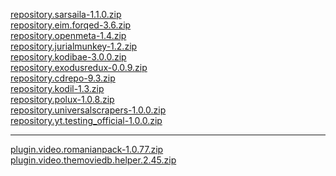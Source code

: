 <a href="repository.sarsaila-1.1.0.zip">repository.sarsaila-1.1.0.zip</a><br>
<a href="repository.eim.forqed-3.6.zip">repository.eim.forqed-3.6.zip</a><br>
<a href="repository.openmeta-1.4.zip">repository.openmeta-1.4.zip</a><br>
<a href="repository.jurialmunkey-1.2.zip">repository.jurialmunkey-1.2.zip</a><br>
<a href="repository.kodibae-3.0.0.zip">repository.kodibae-3.0.0.zip</a><br>
<a href="repository.exodusredux-0.0.9.zip">repository.exodusredux-0.0.9.zip</a><br>
<a href="repository.cdrepo-9.3.zip">repository.cdrepo-9.3.zip</a><br>
<a href="repository.kodil-1.3.zip">repository.kodil-1.3.zip</a><br>
<a href="repository.polux-1.0.8.zip">repository.polux-1.0.8.zip</a><br>
<a href="repository.universalscrapers-1.0.0.zip">repository.universalscrapers-1.0.0.zip</a><br>
<a href="repository.yt.testing_official-1.0.0.zip">repository.yt.testing_official-1.0.0.zip</a><br>
<hr>
<a href="plugin.video.romanianpack-1.0.77.zip">plugin.video.romanianpack-1.0.77.zip</a><br>
<a href="plugin.video.themoviedb.helper.2.45.zip">plugin.video.themoviedb.helper.2.45.zip</a><br>
